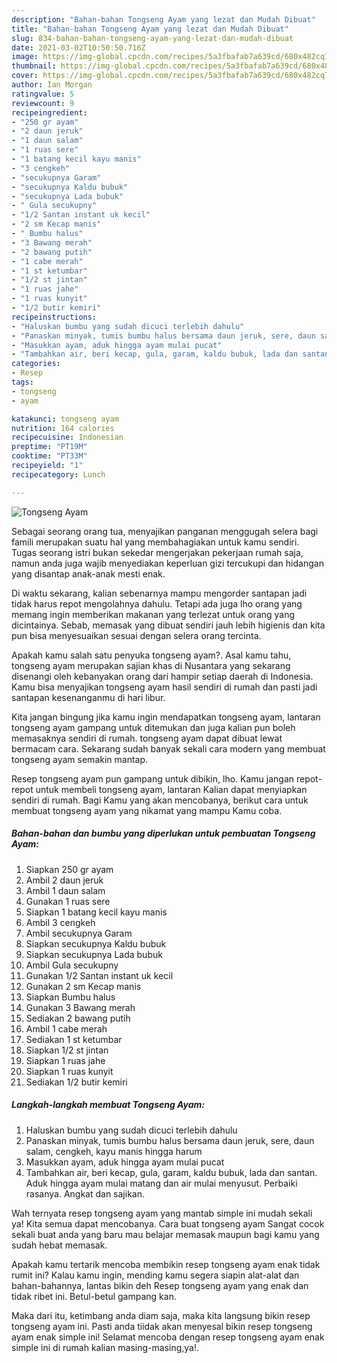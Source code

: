```yaml
---
description: "Bahan-bahan Tongseng Ayam yang lezat dan Mudah Dibuat"
title: "Bahan-bahan Tongseng Ayam yang lezat dan Mudah Dibuat"
slug: 834-bahan-bahan-tongseng-ayam-yang-lezat-dan-mudah-dibuat
date: 2021-03-02T10:50:50.716Z
image: https://img-global.cpcdn.com/recipes/5a3fbafab7a639cd/680x482cq70/tongseng-ayam-foto-resep-utama.jpg
thumbnail: https://img-global.cpcdn.com/recipes/5a3fbafab7a639cd/680x482cq70/tongseng-ayam-foto-resep-utama.jpg
cover: https://img-global.cpcdn.com/recipes/5a3fbafab7a639cd/680x482cq70/tongseng-ayam-foto-resep-utama.jpg
author: Ian Morgan
ratingvalue: 5
reviewcount: 9
recipeingredient:
- "250 gr ayam"
- "2 daun jeruk"
- "1 daun salam"
- "1 ruas sere"
- "1 batang kecil kayu manis"
- "3 cengkeh"
- "secukupnya Garam"
- "secukupnya Kaldu bubuk"
- "secukupnya Lada bubuk"
- " Gula secukupny"
- "1/2 Santan instant uk kecil"
- "2 sm Kecap manis"
- " Bumbu halus"
- "3 Bawang merah"
- "2 bawang putih"
- "1 cabe merah"
- "1 st ketumbar"
- "1/2 st jintan"
- "1 ruas jahe"
- "1 ruas kunyit"
- "1/2 butir kemiri"
recipeinstructions:
- "Haluskan bumbu yang sudah dicuci terlebih dahulu"
- "Panaskan minyak, tumis bumbu halus bersama daun jeruk, sere, daun salam, cengkeh, kayu manis hingga harum"
- "Masukkan ayam, aduk hingga ayam mulai pucat"
- "Tambahkan air, beri kecap, gula, garam, kaldu bubuk, lada dan santan. Aduk hingga ayam mulai matang dan air mulai menyusut. Perbaiki rasanya. Angkat dan sajikan."
categories:
- Resep
tags:
- tongseng
- ayam

katakunci: tongseng ayam 
nutrition: 164 calories
recipecuisine: Indonesian
preptime: "PT19M"
cooktime: "PT33M"
recipeyield: "1"
recipecategory: Lunch

---
```



![Tongseng Ayam](https://img-global.cpcdn.com/recipes/5a3fbafab7a639cd/680x482cq70/tongseng-ayam-foto-resep-utama.jpg)

Sebagai seorang orang tua, menyajikan panganan menggugah selera bagi famili merupakan suatu hal yang membahagiakan untuk kamu sendiri. Tugas seorang istri bukan sekedar mengerjakan pekerjaan rumah saja, namun anda juga wajib menyediakan keperluan gizi tercukupi dan hidangan yang disantap anak-anak mesti enak.

Di waktu  sekarang, kalian sebenarnya mampu mengorder santapan jadi tidak harus repot mengolahnya dahulu. Tetapi ada juga lho orang yang memang ingin memberikan makanan yang terlezat untuk orang yang dicintainya. Sebab, memasak yang dibuat sendiri jauh lebih higienis dan kita pun bisa menyesuaikan sesuai dengan selera orang tercinta. 



Apakah kamu salah satu penyuka tongseng ayam?. Asal kamu tahu, tongseng ayam merupakan sajian khas di Nusantara yang sekarang disenangi oleh kebanyakan orang dari hampir setiap daerah di Indonesia. Kamu bisa menyajikan tongseng ayam hasil sendiri di rumah dan pasti jadi santapan kesenanganmu di hari libur.

Kita jangan bingung jika kamu ingin mendapatkan tongseng ayam, lantaran tongseng ayam gampang untuk ditemukan dan juga kalian pun boleh memasaknya sendiri di rumah. tongseng ayam dapat dibuat lewat bermacam cara. Sekarang sudah banyak sekali cara modern yang membuat tongseng ayam semakin mantap.

Resep tongseng ayam pun gampang untuk dibikin, lho. Kamu jangan repot-repot untuk membeli tongseng ayam, lantaran Kalian dapat menyiapkan sendiri di rumah. Bagi Kamu yang akan mencobanya, berikut cara untuk membuat tongseng ayam yang nikamat yang mampu Kamu coba.

<!--inarticleads1-->

##### Bahan-bahan dan bumbu yang diperlukan untuk pembuatan Tongseng Ayam:

1. Siapkan 250 gr ayam
1. Ambil 2 daun jeruk
1. Ambil 1 daun salam
1. Gunakan 1 ruas sere
1. Siapkan 1 batang kecil kayu manis
1. Ambil 3 cengkeh
1. Ambil secukupnya Garam
1. Siapkan secukupnya Kaldu bubuk
1. Siapkan secukupnya Lada bubuk
1. Ambil  Gula secukupny
1. Gunakan 1/2 Santan instant uk kecil
1. Gunakan 2 sm Kecap manis
1. Siapkan  Bumbu halus
1. Gunakan 3 Bawang merah
1. Sediakan 2 bawang putih
1. Ambil 1 cabe merah
1. Sediakan 1 st ketumbar
1. Siapkan 1/2 st jintan
1. Siapkan 1 ruas jahe
1. Siapkan 1 ruas kunyit
1. Sediakan 1/2 butir kemiri




<!--inarticleads2-->

##### Langkah-langkah membuat Tongseng Ayam:

1. Haluskan bumbu yang sudah dicuci terlebih dahulu
1. Panaskan minyak, tumis bumbu halus bersama daun jeruk, sere, daun salam, cengkeh, kayu manis hingga harum
1. Masukkan ayam, aduk hingga ayam mulai pucat
1. Tambahkan air, beri kecap, gula, garam, kaldu bubuk, lada dan santan. Aduk hingga ayam mulai matang dan air mulai menyusut. Perbaiki rasanya. Angkat dan sajikan.




Wah ternyata resep tongseng ayam yang mantab simple ini mudah sekali ya! Kita semua dapat mencobanya. Cara buat tongseng ayam Sangat cocok sekali buat anda yang baru mau belajar memasak maupun bagi kamu yang sudah hebat memasak.

Apakah kamu tertarik mencoba membikin resep tongseng ayam enak tidak rumit ini? Kalau kamu ingin, mending kamu segera siapin alat-alat dan bahan-bahannya, lantas bikin deh Resep tongseng ayam yang enak dan tidak ribet ini. Betul-betul gampang kan. 

Maka dari itu, ketimbang anda diam saja, maka kita langsung bikin resep tongseng ayam ini. Pasti anda tiidak akan menyesal bikin resep tongseng ayam enak simple ini! Selamat mencoba dengan resep tongseng ayam enak simple ini di rumah kalian masing-masing,ya!.

